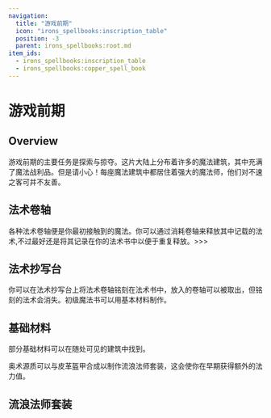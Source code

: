 ```yaml
---
navigation:
  title: "游戏前期"
  icon: "irons_spellbooks:inscription_table"
  position: -3
  parent: irons_spellbooks:root.md
item_ids:
  - irons_spellbooks:inscription_table
  - irons_spellbooks:copper_spell_book
---
```


# 游戏前期

## Overview

游戏前期的主要任务是探索与掠夺。这片大陆上分布着许多的魔法建筑，其中充满了魔法战利品。但是请小心！每座魔法建筑中都居住着强大的魔法师，他们对不速之客可并不友善。

## 法术卷轴

<ItemImage id="irons_spellbooks:scroll" />

各种法术卷轴便是你最初接触到的魔法。你可以通过消耗卷轴来释放其中记载的法术,不过最好还是将其记录在你的法术书中以便于重复释放。>>>

## 法术抄写台

你可以在法术抄写台上将法术卷轴铭刻在法术书中，放入的卷轴可以被取出，但铭刻的法术会消失。初级魔法书可以用基本材料制作。



<Recipe id="irons_spellbooks:inscription_table" />

<Recipe id="irons_spellbooks:copper_spell_book" />

## 基础材料

<ItemImage id="irons_spellbooks:arcane_essence" />

部分基础材料可以在随处可见的建筑中找到。

奥术源质可以与皮革盔甲合成以制作流浪法师套装，这会使你在早期获得额外的法力值。

## 流浪法师套装

<GameScene zoom={4}>
  <Entity id="minecraft:armor_stand"data="{ArmorItems:[{id:'irons_spellbooks:wandering_magician_boots',Count:1b},{id:'irons_spellbooks:wandering_magician_leggings',Count:1b},{id:'irons_spellbooks:wandering_magician_chestplate',Count:1b},{id:'irons_spellbooks:wandering_magician_helmet',Count:1b}],NoBasePlate:1b}" />
</GameScene>

